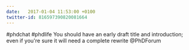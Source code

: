```yaml
---
date:   2017-01-04 11:53:00 +0100
twitter-id: 816597390820081664
---
```


#phdchat #phdlife You should have an early draft title and introduction; even if you're sure it will need a complete rewrite @PhDForum
